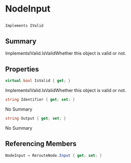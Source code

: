 # NodeInput

## 
```c#
Implements IValid
```

## Summary

ImplementsIValid.IsValidWhether this object is valid or not.
## Properties

```c#
virtual bool IsValid { get; } 
```
ImplementsIValid.IsValidWhether this object is valid or not.
```c#
string Identifier { get; set; } 
```
No Summary
```c#
string Output { get; set; } 
```
No Summary
## Referencing Members

```c#
NodeInput = RerouteNode.Input { get; set; } 
```
